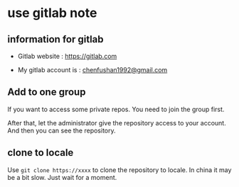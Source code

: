 # use gitlab note

## information for gitlab

- Gitlab website : https://gitlab.com

- My gitlab account is : chenfushan1992@gmail.com

## Add to one group

If you want to access some private repos. You need to join the group first.

After that, let the administrator give the repository access to your account. And then you can see the repository.

## clone to locale

Use ` git clone https://xxxx ` to clone the repository to locale. In china it may be a bit slow. Just wait for a moment.